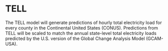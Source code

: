 # TELL
The TELL model will generate predictions of hourly total electricity load for every county in the Continental United States (CONUS). Predictions from TELL will be scaled to match the annual state-level total electricity loads predicted by the U.S. version of the Global Change Analysis Model (GCAM-USA).

